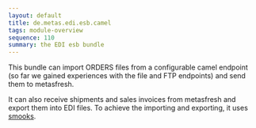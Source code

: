 ```yaml
---
layout: default
title: de.metas.edi.esb.camel
tags: module-overview
sequence: 110
summary: the EDI esb bundle
---
```


This bundle can import ORDERS files from a configurable camel endpoint (so far we gained experiences with the file and FTP endpoints) and send them to metasfresh.

It can also receive shipments and sales invoices from metasfresh and export them into EDI files. To achieve the importing and exporting, it uses [smooks](http://www.smooks.org/).
